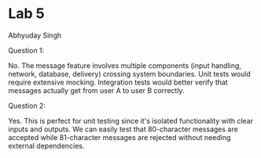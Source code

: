 # Lab 5 
Abhyuday Singh

Question 1:

No. The message feature involves multiple components (input handling, network, database, delivery) crossing system boundaries. Unit tests would require extensive mocking. Integration tests would better verify that messages actually get from user A to user B correctly.

Question 2:

Yes. This is perfect for unit testing since it's isolated functionality with clear inputs and outputs. We can easily test that 80-character messages are accepted while 81-character messages are rejected without needing external dependencies.